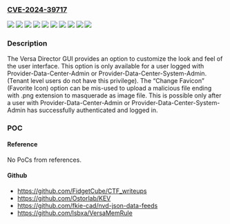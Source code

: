 ### [CVE-2024-39717](https://cve.mitre.org/cgi-bin/cvename.cgi?name=CVE-2024-39717)
![](https://img.shields.io/static/v1?label=Product&message=Director&color=blue)
![](https://img.shields.io/static/v1?label=Version&message=21.2.2%20&color=brightgreen)
![](https://img.shields.io/static/v1?label=Version&message=21.2.3%20&color=brightgreen)
![](https://img.shields.io/static/v1?label=Version&message=21.2.3%20before%202024-06-21%20&color=brightgreen)
![](https://img.shields.io/static/v1?label=Version&message=22.1.1%20&color=brightgreen)
![](https://img.shields.io/static/v1?label=Version&message=22.1.2%20&color=brightgreen)
![](https://img.shields.io/static/v1?label=Version&message=22.1.2%20before%202024-06-21%20&color=brightgreen)
![](https://img.shields.io/static/v1?label=Version&message=22.1.3%20&color=brightgreen)
![](https://img.shields.io/static/v1?label=Version&message=22.1.3%20before%202024-06-21%20&color=brightgreen)
![](https://img.shields.io/static/v1?label=Vulnerability&message=n%2Fa&color=blue)

### Description

The Versa Director GUI provides an option to customize the look and feel of the user interface. This option is only available for a user logged with Provider-Data-Center-Admin or Provider-Data-Center-System-Admin. (Tenant level users do not have this privilege). The “Change Favicon” (Favorite Icon) option can be mis-used to upload a malicious file ending with .png extension to masquerade as image file. This is possible only after a user with Provider-Data-Center-Admin or Provider-Data-Center-System-Admin has successfully authenticated and logged in.

### POC

#### Reference
No PoCs from references.

#### Github
- https://github.com/FidgetCube/CTF_writeups
- https://github.com/Ostorlab/KEV
- https://github.com/fkie-cad/nvd-json-data-feeds
- https://github.com/lsbxa/VersaMemRule

